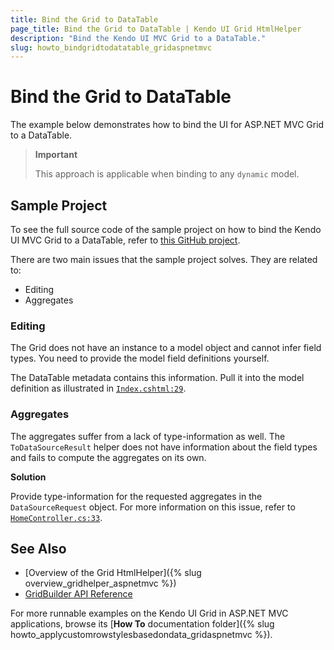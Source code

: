 ```yaml
---
title: Bind the Grid to DataTable
page_title: Bind the Grid to DataTable | Kendo UI Grid HtmlHelper
description: "Bind the Kendo UI MVC Grid to a DataTable."
slug: howto_bindgridtodatatable_gridaspnetmvc
---
```


# Bind the Grid to DataTable

The example below demonstrates how to bind the UI for ASP.NET MVC Grid to a DataTable.

> **Important**
>
> This approach is applicable when binding to any `dynamic` model.

## Sample Project

To see the full source code of the sample project on how to bind the Kendo UI MVC Grid to a DataTable, refer to [this GitHub project](https://github.com/telerik/ui-for-aspnet-mvc-examples/tree/master/grid/binding-to-datatable).

There are two main issues that the sample project solves. They are related to:
* Editing
* Aggregates

### Editing

The Grid does not have an instance to a model object and cannot infer field types. You need to provide the model field definitions yourself.

The DataTable metadata contains this information. Pull it into the model definition as illustrated in
[`Index.cshtml:29`](https://github.com/telerik/ui-for-aspnet-mvc-examples/blob/master/grid/binding-to-datatable/KendoUIMVC5/Views/Home/Index.cshtml#L29).

### Aggregates

The aggregates suffer from a lack of type-information as well. The `ToDataSourceResult` helper does not have information about the field types and fails to compute the aggregates on its own.

**Solution**

Provide type-information for the requested aggregates in the `DataSourceRequest` object. For more information on this issue, refer to [`HomeController.cs:33`](https://github.com/telerik/ui-for-aspnet-mvc-examples/blob/master/grid/binding-to-datatable/KendoUIMVC5/Controllers/HomeController.cs#L33).

## See Also

* [Overview of the Grid HtmlHelper]({% slug overview_gridhelper_aspnetmvc %})
* [GridBuilder API Reference](/api/aspnet-mvc/Kendo.Mvc.UI.Fluent/AutoCompleteBuilder)

For more runnable examples on the Kendo UI Grid in ASP.NET MVC applications, browse its [**How To** documentation folder]({% slug howto_applycustomrowstylesbasedondata_gridaspnetmvc %}).
